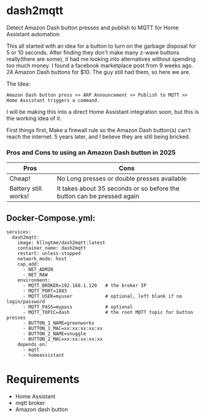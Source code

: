 # dash2mqtt
Detect Amazon Dash button presses and publish to MQTT for Home Assistant automation


This all started with an idea for a button to turn on the garbage disposal for 5 or 10 seconds.
After finding they don't make many z-wave buttons really(there are some), it had me looking into alternatives without spending too much money.
I found a facebook marketplace post from 9 weeks ago. 24 Amazon Dash buttons for $10. The guy still had them, so here we are.

The Idea:
```
Amazon Dash button press >> ARP Announcement >> Publish to MQTT >> Home Assistant triggers a command.
```
I will be making this into a direct Home Assistant integration soon, but this is the working idea of it.


First things first, Make a firewall rule so the Amazon Dash button(s) can't reach the internet.
5 years later, and I believe they are still being bricked.

<h3>Pros and Cons to using an Amazon Dash button in 2025</h3>

| Pros | Cons | 
|------|-------|
| Cheap!|No Long presses or double presses available|
| Battery still works!|It takes about 35 seconds or so before the button can be pressed again| 


<h2>Docker-Compose.yml:</h2>

```
services:
  dash2mqtt:
    image: kllngtme/dash2mqtt:latest
    container_name: dash2mqtt
    restart: unless-stopped
    network_mode: host
    cap_add:
      - NET_ADMIN
      - NET_RAW
    environment:
      - MQTT_BROKER=192.168.1.120   # the broker IP
      - MQTT_PORT=1883
      - MQTT_USER=myuser            # optional, left blank if no login/password
      - MQTT_PASS=mypass            # optional
      - MQTT_TOPIC=dash             # the root MQTT topic for button presses
      - BUTTON_1_NAME=greenworks
      - BUTTON_1_MAC=xx:xx:xx:xx:xx
      - BUTTON_2_NAME=snuggle
      - BUTTON_2_MAC=xx:xx:xx:xx:xx
    depends_on:
      - mqtt
      - homeassistant
```

# Requirements
- Home Assistant
- mqtt broker
- Amazon dash button
